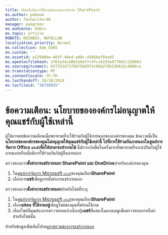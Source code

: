 ```yaml
---
title: เปิดหรือปิดการใช้ร่วมกันภายนอกสำหรับ SharePoint
ms.author: pebaum
author: Techwriter40
manager: pamgreen
ms.audience: Admin
ms.topic: article
ROBOTS: NOINDEX, NOFOLLOW
localization_priority: Normal
ms.collection: Adm_O365
ms.custom: ''
ms.assetid: e13940be-483f-46ed-a88c-d36bbaf04ad5
ms.openlocfilehash: 2f61a34cb0b510af7c4fcc6193a977662c328063
ms.sourcegitcommit: 037331d71f06750d972c0b6278b23bb15c4806ca
ms.translationtype: MT
ms.contentlocale: th-TH
ms.lasthandoff: 10/18/2019
ms.locfileid: "36750935"
---
```

# <a name="warning-message-your-organizations-policies-dont-allow-you-to-share-with-these-users"></a>ข้อความเตือน: นโยบายขององค์กรไม่อนุญาตให้คุณแชร์กับผู้ใช้เหล่านี้

ผู้ใช้อาจพบข้อความเตือนเมื่อพยายามที่จะใช้ร่วมกับผู้ใช้ภายนอกขององค์กรของคุณ ข้อความนี้เป็น**นโยบายขององค์กรของคุณไม่อนุญาตให้คุณแชร์กับผู้ใช้เหล่านี้ ไปที่การใช้ร่วมกันภายนอกในศูนย์การจัดการ Office ๓๖๕เพื่อให้สามารถทำงานได้** นี้มักจะเกิดขึ้นในครั้งแรกที่พยายามที่จะแบ่งปันกับผู้ใช้ภายนอกหรือเมื่อมีการใช้ร่วมกันกับผู้อื่นภายนอก

ตรวจสอบการ**ตั้งค่าการแชร์ภายนอก SharePoint และ OneDrive**สำหรับองค์กรของคุณ

1. ใน[ศูนย์การจัดการ Microsoft ๓๖๕](https://admin.microsoft.com/AdminPortal/Home#/homepage">https://admin.microsoft.com/)ของคุณเลือก**SharePoint**
3. เลือกการ**แชร์**เพื่อดูการตั้งค่าการแชร์ภายนอก

ตรวจสอบการ**ตั้งค่าการแชร์ภายนอก**สำหรับไซต์ที่ระบุ

1. ใน[ศูนย์การจัดการ Microsoft ๓๖๕](https://admin.microsoft.com/AdminPortal/Home#/homepage">https://admin.microsoft.com/)ของคุณเลือก**SharePoint**
2. เลือก**sites ที่ใช้งานอยู่**เพื่อดูไซต์ของคุณที่พร้อมใช้งาน
3. เลือกไซต์ที่คุณต้องการตรวจสอบแล้วเลือกปุ่ม**แชร์**ที่แสดงในแถบเมนูเพื่อตรวจสอบการตั้งค่าสำหรับไซต์นั้น

สำหรับข้อมูลเพิ่มเติมโปรดดู[ภาพรวมของการแชร์ภายนอก](https://docs.microsoft.com/sharepoint/external-sharing-overview)